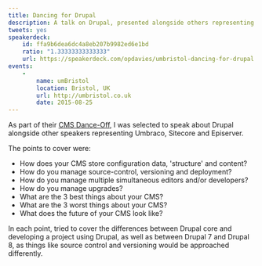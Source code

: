 ```yaml
---
title: Dancing for Drupal
description: A talk on Drupal, presented alongside others representing Umbraco, Sitecore and Episerver.
tweets: yes
speakerdeck:
    id: ffa9b6dea6dc4a8eb207b9982ed6e1bd
    ratio: "1.33333333333333"
    url: https://speakerdeck.com/opdavies/umbristol-dancing-for-drupal
events:
    -
        name: umBristol
        location: Bristol, UK
        url: http://umbristol.co.uk
        date: 2015-08-25
---
```


As part of their [CMS Dance-Off][1], I was selected to speak about Drupal alongside other speakers representing Umbraco, Sitecore and Episerver.

The points to cover were:

- How does your CMS store configuration data, 'structure' and content?
- How do you manage source-control, versioning and deployment?
- How do you manage multiple simultaneous editors and/or developers?
- How do you manage upgrades?
- What are the 3 best things about your CMS?
- What are the 3 worst things about your CMS?
- What does the future of your CMS look like?

In each point, tried to cover the differences between Drupal core and developing a project using Drupal, as well as between Drupal 7 and Drupal 8, as things like source control and versioning would be approached differently.

[1]: http://www.meetup.com/umBristol/events/223807592
